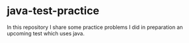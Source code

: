 # java-test-practice

In this repository I share some practice problems
I did in preparation an upcoming test which uses
java.